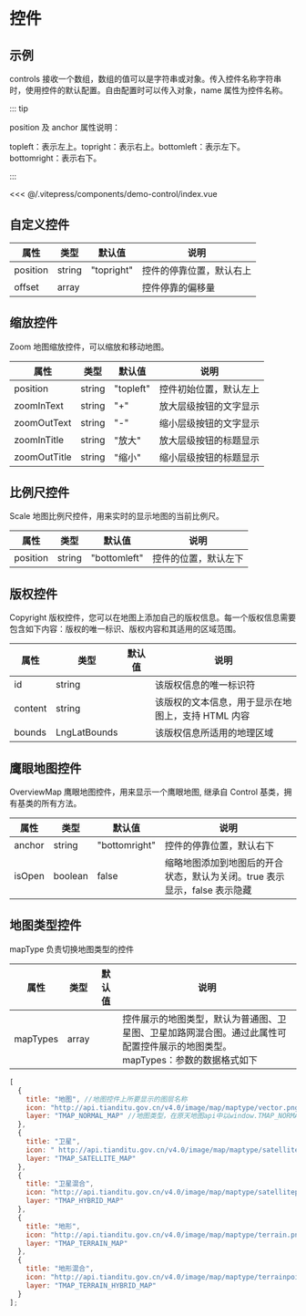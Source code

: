 # 控件

## 示例

controls 接收一个数组，数组的值可以是字符串或对象。传入控件名称字符串时，使用控件的默认配置。自由配置时可以传入对象，name 属性为控件名称。

::: tip

position 及 anchor 属性说明：

topleft：表示左上。topright：表示右上。bottomleft：表示左下。bottomright：表示右下。

:::

<demo-control></demo-control>

<code-details>
<<< @/.vitepress/components/demo-control/index.vue
</code-details>

## 自定义控件

| 属性     | 类型   | 默认值     | 说明                     |
| -------- | ------ | ---------- | ------------------------ |
| position | string | "topright" | 控件的停靠位置，默认右上 |
| offset   | array  |            | 控件停靠的偏移量         |

## 缩放控件

Zoom 地图缩放控件，可以缩放和移动地图。

| 属性         | 类型   | 默认值    | 说明                   |
| ------------ | ------ | --------- | ---------------------- |
| position     | string | "topleft" | 控件初始位置，默认左上 |
| zoomInText   | string | "+"       | 放大层级按钮的文字显示 |
| zoomOutText  | string | "-"       | 缩小层级按钮的文字显示 |
| zoomInTitle  | string | "放大"    | 放大层级按钮的标题显示 |
| zoomOutTitle | string | "缩小"    | 缩小层级按钮的标题显示 |

## 比例尺控件

Scale 地图比例尺控件，用来实时的显示地图的当前比例尺。

| 属性     | 类型   | 默认值       | 说明                 |
| -------- | ------ | ------------ | -------------------- |
| position | string | "bottomleft" | 控件的位置，默认左下 |

## 版权控件

Copyright 版权控件，您可以在地图上添加自己的版权信息。每一个版权信息需要包含如下内容：版权的唯一标识、版权内容和其适用的区域范围。

| 属性    | 类型         | 默认值 | 说明                                               |
| ------- | ------------ | ------ | -------------------------------------------------- |
| id      | string       |        | 该版权信息的唯一标识符                             |
| content | string       |        | 该版权的文本信息，用于显示在地图上，支持 HTML 内容 |
| bounds  | LngLatBounds |        | 该版权信息所适用的地理区域                         |

## 鹰眼地图控件

OverviewMap 鹰眼地图控件，用来显示一个鹰眼地图, 继承自 Control 基类，拥有基类的所有方法。

| 属性   | 类型    | 默认值        | 说明                                                                      |
| ------ | ------- | ------------- | ------------------------------------------------------------------------- |
| anchor | string  | "bottomright" | 控件的停靠位置，默认右下                                                  |
| isOpen | boolean | false         | 缩略地图添加到地图后的开合状态，默认为关闭。true 表示显示，false 表示隐藏 |

## 地图类型控件

mapType 负责切换地图类型的控件

| 属性 | 类型 | 默认值 | 说明 |
| --- | --- | --- | --- |
| mapTypes | array |  | 控件展示的地图类型，默认为普通图、卫星图、卫星加路网混合图。通过此属性可配置控件展示的地图类型。<br>mapTypes：参数的数据格式如下 |

```js
[
  {
    title: "地图", //地图控件上所要显示的图层名称
    icon: "http://api.tianditu.gov.cn/v4.0/image/map/maptype/vector.png", //地图控件上所要显示的图层图标（默认图标大小 80x80）
    layer: "TMAP_NORMAL_MAP" //地图类型，在原天地图api中以window.TMAP_NORMAL_MAP表示，此处为字符串
  },
  {
    title: "卫星",
    icon: " http://api.tianditu.gov.cn/v4.0/image/map/maptype/satellite.png",
    layer: "TMAP_SATELLITE_MAP"
  },
  {
    title: "卫星混合",
    icon: "http://api.tianditu.gov.cn/v4.0/image/map/maptype/satellitepoi.png",
    layer: "TMAP_HYBRID_MAP"
  },
  {
    title: "地形",
    icon: "http://api.tianditu.gov.cn/v4.0/image/map/maptype/terrain.png",
    layer: "TMAP_TERRAIN_MAP"
  },
  {
    title: "地形混合",
    icon: "http://api.tianditu.gov.cn/v4.0/image/map/maptype/terrainpoi.png",
    layer: "TMAP_TERRAIN_HYBRID_MAP"
  }
];
```
